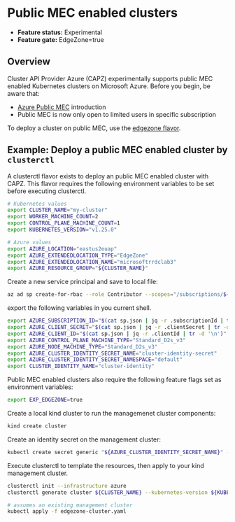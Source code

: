 # Public MEC enabled clusters

- **Feature status:** Experimental
- **Feature gate:** EdgeZone=true

## Overview

Cluster API Provider Azure (CAPZ) experimentally supports public MEC enabled Kubernetes clusters on Microsoft Azure.
Before you begin, be aware that:

- [Azure Public MEC](https://azure.microsoft.com/en-us/solutions/public-multi-access-edge-compute-mec) introduction
- Public MEC is now only open to limited users in specific subscription

To deploy a cluster on public MEC, use the [edgezone flavor](https://raw.githubusercontent.com/kubernetes-sigs/cluster-api-provider-azure/main/templates/cluster-template-edgezone.yaml).

## Example: Deploy a public MEC enabled cluster by `clusterctl`

A clusterctl flavor exists to deploy an public MEC enabled cluster with CAPZ. This flavor requires the following environment variables to be set before executing clusterctl.

```bash
# Kubernetes values
export CLUSTER_NAME="my-cluster"
export WORKER_MACHINE_COUNT=2
export CONTROL_PLANE_MACHINE_COUNT=1
export KUBERNETES_VERSION="v1.25.0"

# Azure values
export AZURE_LOCATION="eastus2euap"
export AZURE_EXTENDEDLOCATION_TYPE="EdgeZone"
export AZURE_EXTENDEDLOCATION_NAME="microsoftrrdclab3"
export AZURE_RESOURCE_GROUP="${CLUSTER_NAME}"
```

Create a new service principal and save to local file:
```bash
az ad sp create-for-rbac --role Contributor --scopes="/subscriptions/${AZURE_SUBSCRIPTION_ID}" --sdk-auth > sp.json
```
export the following variables in you current shell.
```bash
export AZURE_SUBSCRIPTION_ID="$(cat sp.json | jq -r .subscriptionId | tr -d '\n')"
export AZURE_CLIENT_SECRET="$(cat sp.json | jq -r .clientSecret | tr -d '\n')"
export AZURE_CLIENT_ID="$(cat sp.json | jq -r .clientId | tr -d '\n')"
export AZURE_CONTROL_PLANE_MACHINE_TYPE="Standard_D2s_v3"
export AZURE_NODE_MACHINE_TYPE="Standard_D2s_v3"
export AZURE_CLUSTER_IDENTITY_SECRET_NAME="cluster-identity-secret"
export AZURE_CLUSTER_IDENTITY_SECRET_NAMESPACE="default"
export CLUSTER_IDENTITY_NAME="cluster-identity"
```

Public MEC enabled clusters also require the following feature flags set as environment variables:

```bash
export EXP_EDGEZONE=true
```

Create a local kind cluster to run the managemenet cluster components:

```bash
kind create cluster
```

Create an identity secret on the management cluster:

```bash
kubectl create secret generic "${AZURE_CLUSTER_IDENTITY_SECRET_NAME}" --from-literal=clientSecret="${AZURE_CLIENT_SECRET}"
```

Execute clusterctl to template the resources, then apply to your kind management cluster.

```bash
clusterctl init --infrastructure azure
clusterctl generate cluster ${CLUSTER_NAME} --kubernetes-version ${KUBERNETES_VERSION} --flavor edgezone > edgezone-cluster.yaml

# assumes an existing management cluster
kubectl apply -f edgezone-cluster.yaml
```



